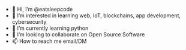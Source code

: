- 👋 Hi, I’m @eatsleepcode
- 👀 I’m interested in learning web, IoT, blockchains, app development, cybersecurity
- 🌱 I’m currently learning python
- 💞️ I’m looking to collaborate on Open Source Software
- 📫 How to reach me  email/DM

<!---
boobaru/boobaru is a ✨ special ✨ repository because its `README.md` (this file) appears on your GitHub profile.
You can click the Preview link to take a look at your changes.
--->
